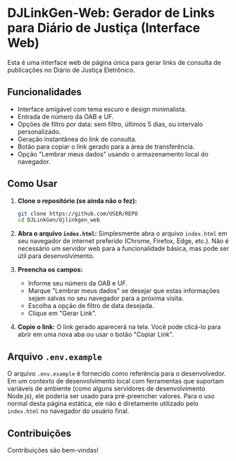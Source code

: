 # DJLinkGen-Web: Gerador de Links para Diário de Justiça (Interface Web)

Esta é uma interface web de página única para gerar links de consulta de publicações no Diário de Justiça Eletrônico.

## Funcionalidades

* Interface amigável com tema escuro e design minimalista.
* Entrada de número da OAB e UF.
* Opções de filtro por data: sem filtro, últimos 5 dias, ou intervalo personalizado.
* Geração instantânea do link de consulta.
* Botão para copiar o link gerado para a área de transferência.
* Opção "Lembrar meus dados" usando o armazenamento local do navegador.

## Como Usar

1.  **Clone o repositório (se ainda não o fez):**
    ```bash
    git clone https://github.com/USER/REPO
    cd DJLinkGen/djlinkgen_web
    ```
2.  **Abra o arquivo `index.html`:**
    Simplesmente abra o arquivo `index.html` em seu navegador de internet preferido (Chrome, Firefox, Edge, etc.). Não é necessário um servidor web para a funcionalidade básica, mas pode ser útil para desenvolvimento.

3.  **Preencha os campos:**
    * Informe seu número da OAB e UF.
    * Marque "Lembrar meus dados" se desejar que estas informações sejam salvas no seu navegador para a próxima visita.
    * Escolha a opção de filtro de data desejada.
    * Clique em "Gerar Link".

4.  **Copie o link:**
    O link gerado aparecerá na tela. Você pode clicá-lo para abrir em uma nova aba ou usar o botão "Copiar Link".

## Arquivo `.env.example`

O arquivo `.env.example` é fornecido como referência para o desenvolvedor. Em um contexto de desenvolvimento local com ferramentas que suportam variáveis de ambiente (como alguns servidores de desenvolvimento Node.js), ele poderia ser usado para pré-preencher valores. Para o uso normal desta página estática, ele não é diretamente utilizado pelo `index.html` no navegador do usuário final.

## Contribuições

Contribuições são bem-vindas!
